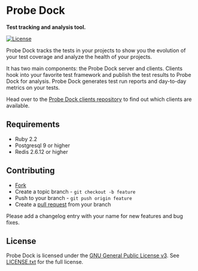 # Probe Dock

**Test tracking and analysis tool.**

[![License](https://img.shields.io/github/license/probedock/probedock.svg)](LICENSE.txt)

Probe Dock tracks the tests in your projects to show you the evolution of your test coverage and analyze the health of your projects.

It has two main components: the Probe Dock server and clients.
Clients hook into your favorite test framework and publish the test results to Probe Dock for analysis.
Probe Dock generates test run reports and day-to-day metrics on your tests.

Head over to the [Probe Dock clients repository](https://github.com/probedock/probedock-probes) to find out which clients are available.

## Requirements

* Ruby 2.2
* Postgresql 9 or higher
* Redis 2.6.12 or higher

## Contributing

* [Fork](https://help.github.com/articles/fork-a-repo)
* Create a topic branch - `git checkout -b feature`
* Push to your branch - `git push origin feature`
* Create a [pull request](http://help.github.com/pull-requests/) from your branch

Please add a changelog entry with your name for new features and bug fixes.

## License

Probe Dock is licensed under the [GNU General Public License v3](http://www.gnu.org/licenses/gpl.html).
See [LICENSE.txt](LICENSE.txt) for the full license.
